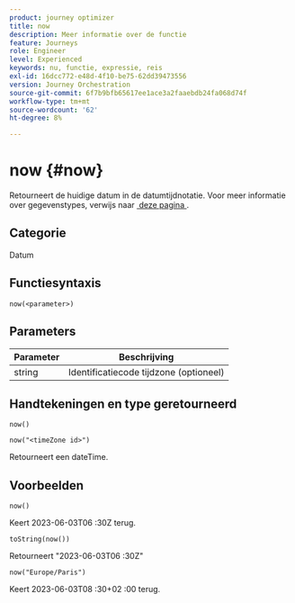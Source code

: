 ```yaml
---
product: journey optimizer
title: now
description: Meer informatie over de functie
feature: Journeys
role: Engineer
level: Experienced
keywords: nu, functie, expressie, reis
exl-id: 16dcc772-e48d-4f10-be75-62dd39473556
version: Journey Orchestration
source-git-commit: 6f7b9bfb65617ee1ace3a2faaebdb24fa068d74f
workflow-type: tm+mt
source-wordcount: '62'
ht-degree: 8%

---
```


# now {#now}

Retourneert de huidige datum in de datumtijdnotatie. Voor meer informatie over gegevenstypes, verwijs naar [&#x200B; deze pagina &#x200B;](../expression/data-types.md).

## Categorie

Datum

## Functiesyntaxis

`now(<parameter>)`

## Parameters

| Parameter | Beschrijving |
|--- |--- |
| string | Identificatiecode tijdzone (optioneel) |

## Handtekeningen en type geretourneerd

`now()`

`now("<timeZone id>")`

Retourneert een dateTime.

## Voorbeelden

`now()`

Keert 2023-06-03T06 :30Z terug.

`toString(now())`

Retourneert &quot;2023-06-03T06 :30Z&quot;

`now("Europe/Paris")`

Keert 2023-06-03T08 :30+02 :00 terug.
